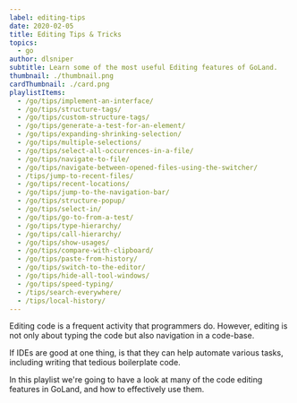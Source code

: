 ```yaml
---
label: editing-tips
date: 2020-02-05
title: Editing Tips & Tricks
topics:
  - go
author: dlsniper
subtitle: Learn some of the most useful Editing features of GoLand.
thumbnail: ./thumbnail.png
cardThumbnail: ./card.png
playlistItems:
  - /go/tips/implement-an-interface/
  - /go/tips/structure-tags/
  - /go/tips/custom-structure-tags/
  - /go/tips/generate-a-test-for-an-element/
  - /go/tips/expanding-shrinking-selection/
  - /go/tips/multiple-selections/
  - /go/tips/select-all-occurrences-in-a-file/
  - /go/tips/navigate-to-file/
  - /go/tips/navigate-between-opened-files-using-the-switcher/
  - /tips/jump-to-recent-files/
  - /go/tips/recent-locations/
  - /go/tips/jump-to-the-navigation-bar/
  - /go/tips/structure-popup/
  - /go/tips/select-in/
  - /go/tips/go-to-from-a-test/
  - /go/tips/type-hierarchy/
  - /go/tips/call-hierarchy/
  - /go/tips/show-usages/
  - /go/tips/compare-with-clipboard/
  - /go/tips/paste-from-history/
  - /go/tips/switch-to-the-editor/
  - /go/tips/hide-all-tool-windows/
  - /go/tips/speed-typing/
  - /tips/search-everywhere/
  - /tips/local-history/
---
```


Editing code is a frequent activity that programmers do. However, editing is not
only about typing the code but also navigation in a code-base.

If IDEs are good at one thing, is that they can help automate various
tasks, including writing that tedious boilerplate code.

In this playlist we're going to have a look at many of the code editing
features in GoLand, and how to effectively use them.
